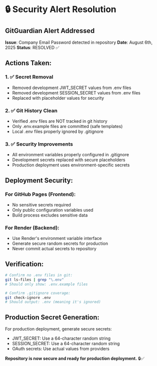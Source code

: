 # 🔒 Security Alert Resolution

## GitGuardian Alert Addressed

**Issue**: Company Email Password detected in repository
**Date**: August 6th, 2025
**Status**: RESOLVED ✅

## Actions Taken:

### 1. ✅ Secret Removal
- Removed development JWT_SECRET values from .env files
- Removed development SESSION_SECRET values from .env files
- Replaced with placeholder values for security

### 2. ✅ Git History Clean
- Verified .env files are NOT tracked in git history
- Only .env.example files are committed (safe templates)
- Local .env files properly ignored by .gitignore

### 3. ✅ Security Improvements
- All environment variables properly configured in .gitignore
- Development secrets replaced with secure placeholders
- Production deployment uses environment-specific secrets

## Deployment Security:

### For GitHub Pages (Frontend):
- No sensitive secrets required
- Only public configuration variables used
- Build process excludes sensitive data

### For Render (Backend):
- Use Render's environment variable interface
- Generate secure random secrets for production
- Never commit actual secrets to repository

## Verification:
```bash
# Confirm no .env files in git:
git ls-files | grep "\.env" 
# Should only show: .env.example files

# Confirm .gitignore coverage:
git check-ignore .env
# Should output: .env (meaning it's ignored)
```

## Production Secret Generation:
For production deployment, generate secure secrets:
- JWT_SECRET: Use a 64-character random string
- SESSION_SECRET: Use a 64-character random string
- OAuth secrets: Use actual values from providers

**Repository is now secure and ready for production deployment.** 🔒✅
